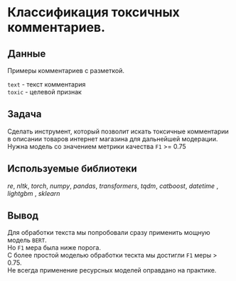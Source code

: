 # Классификация токсичных комментариев.


## Данные

Примеры комментариев с разметкой.  

`text` - текст комментария  
`toxic` - целевой признак  

## Задача

Сделать инструмент, который позволит искать токсичные комментарии в описании товаров интернет магазина для дальнейшей модерации.  
Нужна модель со значением метрики качества `F1` >= 0.75  

## Используемые библиотеки
 *re*, *nltk*, *torch*, *numpy*, *pandas*, *transformers*, *tqdm*, *catboost*, *datetime* , *lightgbm* , *sklearn*
 
## Вывод

 Для обработки текста мы попробовали сразу применить мощную модель `BERT`.  
 Но `F1` мера была ниже порога.  
 С более простой моделью обработки тескта мы достигли `F1` меры > 0.75.  
 Не всегда применение ресурсных моделей оправдано на практике.   
